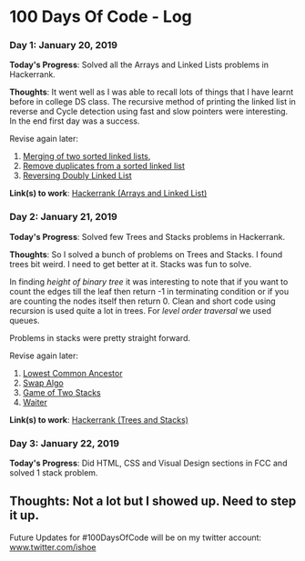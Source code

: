 # 100 Days Of Code - Log


### Day 1: January 20, 2019 


**Today's Progress**: Solved all the Arrays and Linked Lists problems in Hackerrank.

**Thoughts**: It went well as I was able to recall lots of things that I have learnt before in college DS class. The recursive method of printing the linked list in reverse and Cycle detection using fast and slow pointers were interesting. In the end first day was a success.

Revise again later:
1. [Merging of two sorted linked lists](https://www.geeksforgeeks.org/merge-two-sorted-linked-lists/), 
2. [Remove duplicates from a sorted linked list](https://www.geeksforgeeks.org/remove-duplicates-from-a-sorted-linked-list/) 
2. [Reversing Doubly Linked List](https://www.hackerrank.com/challenges/reverse-a-doubly-linked-list/problem)

**Link(s) to work**: [Hackerrank (Arrays and Linked List)](https://www.hackerrank.com/domains/data-structures?filters%5Bsubdomains%5D%5B%5D=arrays&filters%5Bsubdomains%5D%5B%5D=linked-lists)


### Day 2: January 21, 2019 


**Today's Progress**: Solved few Trees and Stacks problems in Hackerrank.

**Thoughts**: So I solved a bunch of problems on Trees and Stacks. I found trees bit weird. I need to get better at it. Stacks was fun to solve. 

In finding *height of binary tree* it was interesting to note that if you want to count the edges till the leaf then return -1 in terminating condition or if you are counting the nodes itself then return 0. Clean and short code using recursion is used quite a lot in trees. For *level order traversal* we used queues. 

Problems in stacks were pretty straight forward. 

Revise again later:
1. [Lowest Common Ancestor](https://www.hackerrank.com/challenges/binary-search-tree-lowest-common-ancestor/problem)
2. [Swap Algo]()
3. [Game of Two Stacks]()
4. [Waiter]()


**Link(s) to work**: [Hackerrank (Trees and Stacks)](https://www.hackerrank.com/domains/data-structures?filters%5Bsubdomains%5D%5B%5D=trees&filters%5Bsubdomains%5D%5B%5D=stacks)

### Day 3: January 22, 2019 

**Today's Progress**: Did HTML, CSS and Visual Design sections in FCC and solved 1 stack problem.

**Thoughts**: Not a lot but I showed up. Need to step it up. 
------------------------------------------------------------------------------------------------


Future Updates for #100DaysOfCode will be on my twitter account: www.twitter.com/ishoe 
